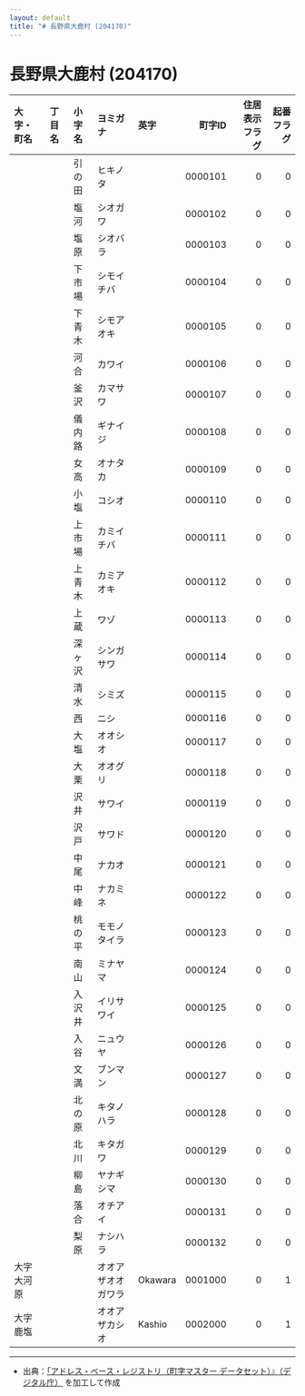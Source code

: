 ```yaml
---
layout: default
title: "# 長野県大鹿村 (204170)"
---
```


# 長野県大鹿村 (204170)

| 大字・町名 | 丁目名 | 小字名 | ヨミガナ | 英字 | 町字ID | 住居表示フラグ | 起番フラグ |
|:--------|:------|:------|:-----------------|:---------------------|--------:|----------:|--------:|
|  |  | 引の田 | ヒキノタ |  | 0000101 | 0 | 0 |
|  |  | 塩河 | シオガワ |  | 0000102 | 0 | 0 |
|  |  | 塩原 | シオバラ |  | 0000103 | 0 | 0 |
|  |  | 下市場 | シモイチバ |  | 0000104 | 0 | 0 |
|  |  | 下青木 | シモアオキ |  | 0000105 | 0 | 0 |
|  |  | 河合 | カワイ |  | 0000106 | 0 | 0 |
|  |  | 釜沢 | カマサワ |  | 0000107 | 0 | 0 |
|  |  | 儀内路 | ギナイジ |  | 0000108 | 0 | 0 |
|  |  | 女高 | オナタカ |  | 0000109 | 0 | 0 |
|  |  | 小塩 | コシオ |  | 0000110 | 0 | 0 |
|  |  | 上市場 | カミイチバ |  | 0000111 | 0 | 0 |
|  |  | 上青木 | カミアオキ |  | 0000112 | 0 | 0 |
|  |  | 上蔵 | ワゾ |  | 0000113 | 0 | 0 |
|  |  | 深ヶ沢 | シンガサワ |  | 0000114 | 0 | 0 |
|  |  | 清水 | シミズ |  | 0000115 | 0 | 0 |
|  |  | 西 | ニシ |  | 0000116 | 0 | 0 |
|  |  | 大塩 | オオシオ |  | 0000117 | 0 | 0 |
|  |  | 大栗 | オオグリ |  | 0000118 | 0 | 0 |
|  |  | 沢井 | サワイ |  | 0000119 | 0 | 0 |
|  |  | 沢戸 | サワド |  | 0000120 | 0 | 0 |
|  |  | 中尾 | ナカオ |  | 0000121 | 0 | 0 |
|  |  | 中峰 | ナカミネ |  | 0000122 | 0 | 0 |
|  |  | 桃の平 | モモノタイラ |  | 0000123 | 0 | 0 |
|  |  | 南山 | ミナヤマ |  | 0000124 | 0 | 0 |
|  |  | 入沢井 | イリサワイ |  | 0000125 | 0 | 0 |
|  |  | 入谷 | ニュウヤ |  | 0000126 | 0 | 0 |
|  |  | 文満 | ブンマン |  | 0000127 | 0 | 0 |
|  |  | 北の原 | キタノハラ |  | 0000128 | 0 | 0 |
|  |  | 北川 | キタガワ |  | 0000129 | 0 | 0 |
|  |  | 柳島 | ヤナギシマ |  | 0000130 | 0 | 0 |
|  |  | 落合 | オチアイ |  | 0000131 | 0 | 0 |
|  |  | 梨原 | ナシハラ |  | 0000132 | 0 | 0 |
| 大字大河原 |  |  | オオアザオオガワラ | Okawara | 0001000 | 0 | 1 |
| 大字鹿塩 |  |  | オオアザカシオ | Kashio | 0002000 | 0 | 1 |

---

- 出典：[「アドレス・ベース・レジストリ（町字マスター データセット）』（デジタル庁）](https://www.digital.go.jp/policies/base_registry_address/) を加工して作成